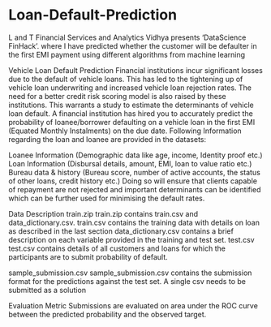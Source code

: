 # Loan-Default-Prediction
L and T Financial Services and Analytics Vidhya presents ‘DataScience FinHack’. where I have predicted whether the customer will be defaulter in the first EMI  payment using different algorithms from machine learning

Vehicle Loan Default Prediction
Financial institutions incur significant losses due to the default of vehicle loans. This has led to the tightening up of vehicle loan underwriting and increased vehicle loan rejection rates. The need for a better credit risk scoring model is also raised by these institutions. This warrants a study to estimate the determinants of vehicle loan default.
A financial institution has hired you to accurately predict the probability of loanee/borrower defaulting on a vehicle loan in the first EMI (Equated Monthly Instalments) on the due date. Following Information regarding the loan and loanee are provided in the datasets:

Loanee Information (Demographic data like age, income, Identity proof etc.)
Loan Information (Disbursal details, amount, EMI, loan to value ratio etc.)
Bureau data & history (Bureau score, number of active accounts, the status of other loans, credit history etc.)
Doing so will ensure that clients capable of repayment are not rejected and important determinants can be identified which can be further used for minimising the default rates.

Data Description
train.zip
train.zip contains train.csv and data_dictionary.csv.
train.csv contains the training data with details on loan as described in the last section
data_dictionary.csv contains a brief description on each variable provided in the training and test set.
test.csv
test.csv contains details of all customers and loans for which the participants are to submit probability of default.
 

sample_submission.csv
sample_submission.csv contains the submission format for the predictions against the test set. A single csv needs to be submitted as a solution

Evaluation Metric
Submissions are evaluated on area under the ROC curve between the predicted probability and the observed target.
